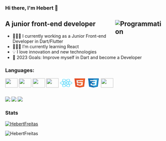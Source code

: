 ### Hi there, I'm Hebert 👋 

## A junior front-end developer  <img align="right" src="https://files.fm/thumb_show.php?i=q8gr6u4jj" alt="Programmation" width="150" />
- 👨🏻‍💻 I currently working as a Junior Front-end Developer in Dart/Flutter
- 🧑🏻‍🎓 I’m currently learning React
- 💡 I love innovation and new technologies
- 🎯 2023 Goals: Improve myself in Dart and become a Developer

### Languages:
<div style="display: inline_block">
  <img align="center"  height="30" width="40" src="https://cdn.jsdelivr.net/gh/devicons/devicon/icons/flutter/flutter-original.svg">
  <img align="center"  height="30" width="40" src="https://cdn.jsdelivr.net/gh/devicons/devicon/icons/dart/dart-original.svg">
  <img align="center"  height="30" width="40" src="https://cdn.jsdelivr.net/gh/devicons/devicon/icons/vscode/vscode-original.svg">
  <img align="center"  height="30" width="40" src="https://cdn.jsdelivr.net/gh/devicons/devicon/icons/android/android-original-wordmark.svg">
  <img align="center"  height="30" width="40" src="https://raw.githubusercontent.com/devicons/devicon/master/icons/react/react-original.svg">
  <img align="center"  height="30" width="40" src="https://raw.githubusercontent.com/devicons/devicon/master/icons/html5/html5-original.svg">
  <img align="center"  height="30" width="40" src="https://raw.githubusercontent.com/devicons/devicon/master/icons/css3/css3-original.svg">
    <img align="center"  height="30" width="40" src="https://cdn.jsdelivr.net/gh/devicons/devicon/icons/apple/apple-original.svg">
</div>
  
  ##
 
<div> 
  <a href="https://www.linkedin.com/in/hebert-freitas-775093175/" target="_blank"><img src="https://img.shields.io/badge/-LinkedIn-%230077B5?style=for-the-badge&logo=linkedin&logoColor=white" target="_blank"></a> 
  <a href="https://www.instagram.com/hebertcec/" target="_blank"><img src="https://img.shields.io/badge/-Instagram-%23E4405F?style=for-the-badge&logo=instagram&logoColor=white" target="_blank"></a>
  <a href = "mailto:hebertafreitas7@gmail.com"><img src="https://img.shields.io/badge/-Gmail-%23333?style=for-the-badge&logo=gmail&logoColor=white" target="_blank"></a> 
</div>

### Stats 

<p align="left"> <a href="https://github.com/ryo-ma/github-profile-trophy"><img src="https://github-profile-trophy.vercel.app/?username=HebertFreitas&theme=onedark&margin-w=15&margin-h=15&column=7" alt="HebertFreitas" /></a> </p>



<p align="left"> <img src="https://komarev.com/ghpvc/?username=HebertFreitas&label=Profile%20views&color=0e75b6&style=flat" alt="HebertFreitas" /> </p>


